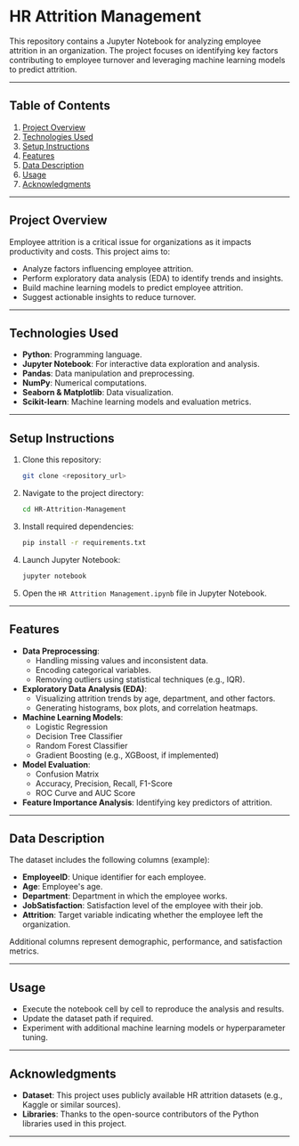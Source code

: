 # HR Attrition Management

This repository contains a Jupyter Notebook for analyzing employee attrition in an organization. The project focuses on identifying key factors contributing to employee turnover and leveraging machine learning models to predict attrition.

---

## Table of Contents
1. [Project Overview](#project-overview)
2. [Technologies Used](#technologies-used)
3. [Setup Instructions](#setup-instructions)
4. [Features](#features)
5. [Data Description](#data-description)
6. [Usage](#usage)
7. [Acknowledgments](#acknowledgments)

---

## Project Overview

Employee attrition is a critical issue for organizations as it impacts productivity and costs. This project aims to:

- Analyze factors influencing employee attrition.
- Perform exploratory data analysis (EDA) to identify trends and insights.
- Build machine learning models to predict employee attrition.
- Suggest actionable insights to reduce turnover.

---

## Technologies Used

- **Python**: Programming language.
- **Jupyter Notebook**: For interactive data exploration and analysis.
- **Pandas**: Data manipulation and preprocessing.
- **NumPy**: Numerical computations.
- **Seaborn & Matplotlib**: Data visualization.
- **Scikit-learn**: Machine learning models and evaluation metrics.

---

## Setup Instructions

1. Clone this repository:

   ```bash
   git clone <repository_url>
   ```

2. Navigate to the project directory:

   ```bash
   cd HR-Attrition-Management
   ```

3. Install required dependencies:

   ```bash
   pip install -r requirements.txt
   ```

4. Launch Jupyter Notebook:

   ```bash
   jupyter notebook
   ```

5. Open the `HR Attrition Management.ipynb` file in Jupyter Notebook.

---

## Features

- **Data Preprocessing**:
  - Handling missing values and inconsistent data.
  - Encoding categorical variables.
  - Removing outliers using statistical techniques (e.g., IQR).
- **Exploratory Data Analysis (EDA)**:
  - Visualizing attrition trends by age, department, and other factors.
  - Generating histograms, box plots, and correlation heatmaps.
- **Machine Learning Models**:
  - Logistic Regression
  - Decision Tree Classifier
  - Random Forest Classifier
  - Gradient Boosting (e.g., XGBoost, if implemented)
- **Model Evaluation**:
  - Confusion Matrix
  - Accuracy, Precision, Recall, F1-Score
  - ROC Curve and AUC Score
- **Feature Importance Analysis**: Identifying key predictors of attrition.

---

## Data Description

The dataset includes the following columns (example):

- **EmployeeID**: Unique identifier for each employee.
- **Age**: Employee's age.
- **Department**: Department in which the employee works.
- **JobSatisfaction**: Satisfaction level of the employee with their job.
- **Attrition**: Target variable indicating whether the employee left the organization.

Additional columns represent demographic, performance, and satisfaction metrics.

---

## Usage

- Execute the notebook cell by cell to reproduce the analysis and results.
- Update the dataset path if required.
- Experiment with additional machine learning models or hyperparameter tuning.

---

## Acknowledgments

- **Dataset**: This project uses publicly available HR attrition datasets (e.g., Kaggle or similar sources).
- **Libraries**: Thanks to the open-source contributors of the Python libraries used in this project.

---

